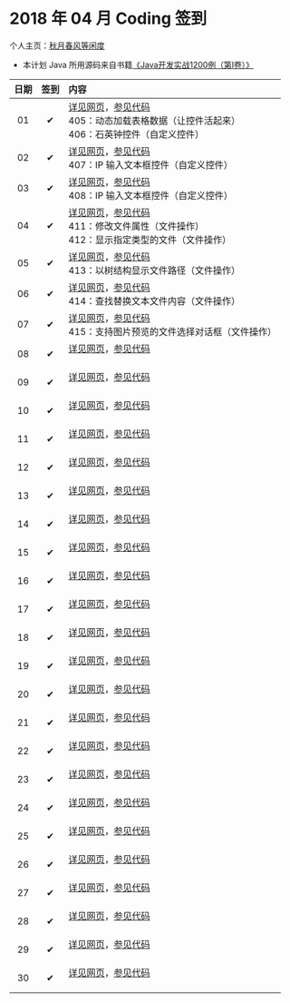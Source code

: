 # 2018 年 04 月 Coding 签到

个人主页：<a href="http://renkaigis.com/" target="_blank">秋月春风等闲度</a>

- 本计划 Java 所用源码来自书籍<a href="https://book.douban.com/subject/5417003/" target="_blank">《Java开发实战1200例（第Ⅰ卷）》</a>

| 日期 | 签到 | 内容 |
| :---: | :---: | :--- |
| 01 | ✔ | <a href="http://blog.renkaigis.com/KeepCoding/2018/04/01" target="_blank">详见网页</a>，<a href="https://github.com/renkaigis/KeepCoding/tree/master/2018/04/01" target="_blank">参见代码</a><br>405：动态加载表格数据（让控件活起来）<br>406：石英钟控件（自定义控件） |
| 02 | ✔ | <a href="http://blog.renkaigis.com/KeepCoding/2018/04/02" target="_blank">详见网页</a>，<a href="https://github.com/renkaigis/KeepCoding/tree/master/2018/04/02" target="_blank">参见代码</a><br>407：IP 输入文本框控件（自定义控件） |
| 03 | ✔ | <a href="http://blog.renkaigis.com/KeepCoding/2018/04/03" target="_blank">详见网页</a>，<a href="https://github.com/renkaigis/KeepCoding/tree/master/2018/04/03" target="_blank">参见代码</a><br>408：IP 输入文本框控件（自定义控件） |
| 04 | ✔ | <a href="http://blog.renkaigis.com/KeepCoding/2018/04/04" target="_blank">详见网页</a>，<a href="https://github.com/renkaigis/KeepCoding/tree/master/2018/04/04" target="_blank">参见代码</a><br>411：修改文件属性（文件操作）<br>412：显示指定类型的文件（文件操作） |
| 05 | ✔ | <a href="http://blog.renkaigis.com/KeepCoding/2018/04/05" target="_blank">详见网页</a>，<a href="https://github.com/renkaigis/KeepCoding/tree/master/2018/04/05" target="_blank">参见代码</a><br>413：以树结构显示文件路径（文件操作） |
| 06 | ✔ | <a href="http://blog.renkaigis.com/KeepCoding/2018/04/06" target="_blank">详见网页</a>，<a href="https://github.com/renkaigis/KeepCoding/tree/master/2018/04/06" target="_blank">参见代码</a><br>414：查找替换文本文件内容（文件操作） |
| 07 | ✔ | <a href="http://blog.renkaigis.com/KeepCoding/2018/04/07" target="_blank">详见网页</a>，<a href="https://github.com/renkaigis/KeepCoding/tree/master/2018/04/07" target="_blank">参见代码</a><br>415：支持图片预览的文件选择对话框（文件操作） |
| 08 | ✔ | <a href="http://blog.renkaigis.com/KeepCoding/2018/04/08" target="_blank">详见网页</a>，<a href="https://github.com/renkaigis/KeepCoding/tree/master/2018/04/08" target="_blank">参见代码</a><br><br> |
| 09 | ✔ | <a href="http://blog.renkaigis.com/KeepCoding/2018/04/09" target="_blank">详见网页</a>，<a href="https://github.com/renkaigis/KeepCoding/tree/master/2018/04/09" target="_blank">参见代码</a><br><br> |
| 10 | ✔ | <a href="http://blog.renkaigis.com/KeepCoding/2018/04/10" target="_blank">详见网页</a>，<a href="https://github.com/renkaigis/KeepCoding/tree/master/2018/04/10" target="_blank">参见代码</a><br><br> |
| 11 | ✔ | <a href="http://blog.renkaigis.com/KeepCoding/2018/04/11" target="_blank">详见网页</a>，<a href="https://github.com/renkaigis/KeepCoding/tree/master/2018/04/11" target="_blank">参见代码</a><br><br> |
| 12 | ✔ | <a href="http://blog.renkaigis.com/KeepCoding/2018/04/12" target="_blank">详见网页</a>，<a href="https://github.com/renkaigis/KeepCoding/tree/master/2018/04/12" target="_blank">参见代码</a><br><br> |
| 13 | ✔ | <a href="http://blog.renkaigis.com/KeepCoding/2018/04/13" target="_blank">详见网页</a>，<a href="https://github.com/renkaigis/KeepCoding/tree/master/2018/04/13" target="_blank">参见代码</a><br><br> |
| 14 | ✔ | <a href="http://blog.renkaigis.com/KeepCoding/2018/04/14" target="_blank">详见网页</a>，<a href="https://github.com/renkaigis/KeepCoding/tree/master/2018/04/14" target="_blank">参见代码</a><br><br> |
| 15 | ✔ | <a href="http://blog.renkaigis.com/KeepCoding/2018/04/15" target="_blank">详见网页</a>，<a href="https://github.com/renkaigis/KeepCoding/tree/master/2018/04/15" target="_blank">参见代码</a><br><br> |
| 16 | ✔ | <a href="http://blog.renkaigis.com/KeepCoding/2018/04/16" target="_blank">详见网页</a>，<a href="https://github.com/renkaigis/KeepCoding/tree/master/2018/04/16" target="_blank">参见代码</a><br><br> |
| 17 | ✔ | <a href="http://blog.renkaigis.com/KeepCoding/2018/04/17" target="_blank">详见网页</a>，<a href="https://github.com/renkaigis/KeepCoding/tree/master/2018/04/17" target="_blank">参见代码</a><br><br> |
| 18 | ✔ | <a href="http://blog.renkaigis.com/KeepCoding/2018/04/18" target="_blank">详见网页</a>，<a href="https://github.com/renkaigis/KeepCoding/tree/master/2018/04/18" target="_blank">参见代码</a><br><br> |
| 19 | ✔ | <a href="http://blog.renkaigis.com/KeepCoding/2018/04/19" target="_blank">详见网页</a>，<a href="https://github.com/renkaigis/KeepCoding/tree/master/2018/04/19" target="_blank">参见代码</a><br><br> |
| 20 | ✔ | <a href="http://blog.renkaigis.com/KeepCoding/2018/04/20" target="_blank">详见网页</a>，<a href="https://github.com/renkaigis/KeepCoding/tree/master/2018/04/20" target="_blank">参见代码</a><br><br> |
| 21 | ✔ | <a href="http://blog.renkaigis.com/KeepCoding/2018/04/21" target="_blank">详见网页</a>，<a href="https://github.com/renkaigis/KeepCoding/tree/master/2018/04/21" target="_blank">参见代码</a><br><br> |
| 22 | ✔ | <a href="http://blog.renkaigis.com/KeepCoding/2018/04/22" target="_blank">详见网页</a>，<a href="https://github.com/renkaigis/KeepCoding/tree/master/2018/04/22" target="_blank">参见代码</a><br><br> |
| 23 | ✔ | <a href="http://blog.renkaigis.com/KeepCoding/2018/04/23" target="_blank">详见网页</a>，<a href="https://github.com/renkaigis/KeepCoding/tree/master/2018/04/23" target="_blank">参见代码</a><br><br> |
| 24 | ✔ | <a href="http://blog.renkaigis.com/KeepCoding/2018/04/24" target="_blank">详见网页</a>，<a href="https://github.com/renkaigis/KeepCoding/tree/master/2018/04/24" target="_blank">参见代码</a><br><br> |
| 25 | ✔ | <a href="http://blog.renkaigis.com/KeepCoding/2018/04/25" target="_blank">详见网页</a>，<a href="https://github.com/renkaigis/KeepCoding/tree/master/2018/04/25" target="_blank">参见代码</a><br><br> |
| 26 | ✔ | <a href="http://blog.renkaigis.com/KeepCoding/2018/04/26" target="_blank">详见网页</a>，<a href="https://github.com/renkaigis/KeepCoding/tree/master/2018/04/26" target="_blank">参见代码</a><br><br> |
| 27 | ✔ | <a href="http://blog.renkaigis.com/KeepCoding/2018/04/27" target="_blank">详见网页</a>，<a href="https://github.com/renkaigis/KeepCoding/tree/master/2018/04/27" target="_blank">参见代码</a><br><br> |
| 28 | ✔ | <a href="http://blog.renkaigis.com/KeepCoding/2018/04/28" target="_blank">详见网页</a>，<a href="https://github.com/renkaigis/KeepCoding/tree/master/2018/04/28" target="_blank">参见代码</a><br><br> |
| 29 | ✔ | <a href="http://blog.renkaigis.com/KeepCoding/2018/04/29" target="_blank">详见网页</a>，<a href="https://github.com/renkaigis/KeepCoding/tree/master/2018/04/29" target="_blank">参见代码</a><br><br> |
| 30 | ✔ | <a href="http://blog.renkaigis.com/KeepCoding/2018/04/30" target="_blank">详见网页</a>，<a href="https://github.com/renkaigis/KeepCoding/tree/master/2018/04/30" target="_blank">参见代码</a><br><br> |